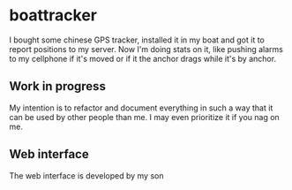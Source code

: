 # boattracker

I bought some chinese GPS tracker, installed it in my boat and got it to report positions to my server.  Now I'm doing stats on it, like pushing alarms to my cellphone if it's moved or if it the anchor drags while it's by anchor.

## Work in progress

My intention is to refactor and document everything in such a way that it can be used by other people than me.  I may even prioritize it if you nag on me.

## Web interface

The web interface is developed by my son
